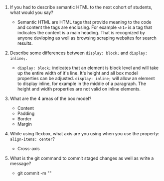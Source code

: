 1. If you had to describe semantic HTML to the next cohort of students, what would you say?

    * Semantic HTML are HTML tags that provide meaning to the code and content the tags are enclosing. For example ```<h1>``` is a tag that indicates the content is a main heading. That is recognized by anyone devloping as well as browsing scraping websites for search results. 

2. Describe some differences between ```display: block;``` and ```display: inline;```.

    * ```display: block;``` indicates that an element is block level and will take up the entire width of it's line. It's height and all box model properties can be adjusted. ```display: inline;``` will allow an element to display inline, for example in the middle of a paragraph. The height and width properties are not valid on inline elements.  

3. What are the 4 areas of the box model?

    * Content
    * Padding
    * Border
    * Margin

4. While using flexbox, what axis are you using when you use the property: ```align-items: center```?
    * Cross-axis

5. What is the git command to commit staged changes as well as write a message? 
    * git commit -m ""